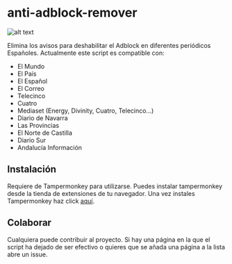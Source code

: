 # anti-adblock-remover

![alt text](https://i.imgur.com/1NGoCox.png)

Elimina los avisos para deshabilitar el Adblock en diferentes periódicos Españoles. Actualmente este script es compatible con:

- El Mundo
- El País
- El Español
- El Correo
- Telecinco
- Cuatro
- Mediaset (Energy, Divinity, Cuatro, Telecinco...)
- Diario de Navarra
- Las Provincias
- El Norte de Castilla
- Diario Sur
- Andalucía Información

## Instalación

Requiere de Tampermonkey para utilizarse. Puedes instalar tampermonkey desde la tienda de extensiones de tu navegador. Una vez instales Tampermonkey haz click [aquí](https://github.com/mikelgmh/anti-adblock-remover/raw/master/script.user.js).

## Colaborar  

Cualquiera puede contribuir al proyecto. Si hay una página en la que el script ha dejado de ser efectivo o quieres que se añada una página a la lista abre un issue.
